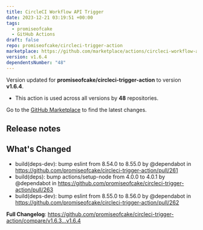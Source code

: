 ```yaml
---
title: CircleCI Workflow API Trigger
date: 2023-12-21 03:19:51 +00:00
tags:
  - promiseofcake
  - GitHub Actions
draft: false
repo: promiseofcake/circleci-trigger-action
marketplace: https://github.com/marketplace/actions/circleci-workflow-api-trigger
version: v1.6.4
dependentsNumber: "48"
---
```



Version updated for **promiseofcake/circleci-trigger-action** to version **v1.6.4**.
- This action is used across all versions by **48** repositories.

Go to the [GitHub Marketplace](https://github.com/marketplace/actions/circleci-workflow-api-trigger) to find the latest changes.

## Release notes

## What's Changed
* build(deps-dev): bump eslint from 8.54.0 to 8.55.0 by @dependabot in https://github.com/promiseofcake/circleci-trigger-action/pull/261
* build(deps): bump actions/setup-node from 4.0.0 to 4.0.1 by @dependabot in https://github.com/promiseofcake/circleci-trigger-action/pull/263
* build(deps-dev): bump eslint from 8.55.0 to 8.56.0 by @dependabot in https://github.com/promiseofcake/circleci-trigger-action/pull/262


**Full Changelog**: https://github.com/promiseofcake/circleci-trigger-action/compare/v1.6.3...v1.6.4
